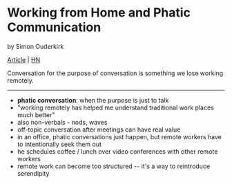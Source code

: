 # Working from Home and Phatic Communication

by Simon Ouderkirk

[Article](http://s12k.com/2016/03/07/working-from-home-and-phatic-communication/) | [HN](https://news.ycombinator.com/item?id=11238535)

Conversation for the purpose of conversation is something we lose working remotely.

---

- **phatic conversation**: when the purpose is just to talk
- "working remotely has helped me understand traditional work places much better"
- also non-verbals - nods, waves
- off-topic conversation after meetings can have real value
- in an office, phatic conversations just happen, but remote workers have to intentionally seek them out
- he schedules coffee / lunch over video conferences with other remote workers
- remote work can become too structured -- it's a way to reintroduce serendipity
